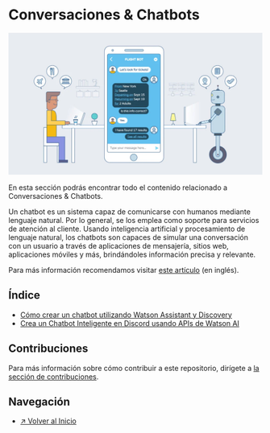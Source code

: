 # Conversaciones & Chatbots

![Sección en construcción](../../../images/section_conversacionesyChatbots_logo.png)

En esta sección podrás encontrar todo el contenido relacionado a Conversaciones & Chatbots.

Un chatbot es un sistema capaz de comunicarse con humanos mediante lenguaje natural. Por lo general, se los emplea como soporte para servicios de atención al cliente. Usando inteligencia artificial y procesamiento de lenguaje natural, los chatbots son capaces de simular una conversación con un usuario a través de aplicaciones de mensajería, sitios web, aplicaciones móviles y más, brindándoles información precisa y relevante.

Para más información recomendamos visitar [este artículo](https://www.ibm.com/cloud/learn/chatbots-explained) (en inglés).

## Índice

- [Cómo crear un chatbot utilizando Watson Assistant y Discovery](./code_pattern-como-crear-un-chatbot-utilizando-Watson-Assistant-y-Discovery-main/README.md)
- [Crea un Chatbot Inteligente en Discord usando APIs de Watson AI](./code_pattern-crea-un-chatbot-inteligente-en-discord/README.md)


<!-- > FORMATO PARA AGREGAR UN NUEVO PATTERN AL ÍNDICE (COPIAR LINEA DE ABAJO) <-->
<!-- > - [Título Completo Code Pattern](./nombre-carpeta-code-pattern/README.md) <-->

## Contribuciones

Para más información sobre cómo contribuir a este repositorio, dirígete a [la sección de contribuciones](../../../docs/CONTRIBUITING.md).

## Navegación

- [↗ Volver al Inicio](../../../README.md)